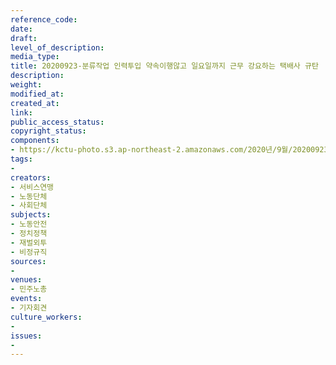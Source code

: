 ```yaml
---
reference_code: 
date: 
draft: 
level_of_description: 
media_type: 
title: 20200923-분류작업 인력투입 약속이행않고 일요일까지 근무 강요하는 택배사 규탄
description: 
weight: 
modified_at: 
created_at: 
link: 
public_access_status: 
copyright_status: 
components:
- https://kctu-photo.s3.ap-northeast-2.amazonaws.com/2020년/9월/20200923-분류작업+인력투입+약속이행않고+일요일까지+근무+강요하는+택배사+규탄/_PIG5611.jpg
tags:
- 
creators:
- 서비스연맹
- 노동단체
- 사회단체
subjects:
- 노동안전
- 정치정책
- 재벌외투
- 비정규직
sources:
- 
venues:
- 민주노총
events:
- 기자회견
culture_workers:
- 
issues:
- 
---
```


